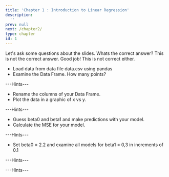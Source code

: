 ```yaml
---
title: 'Chapter 1 : Introduction to Linear Regression'
description:
  '' 
prev: null
next: /chapter2/
type: chapter
id: 1
---
```


<exercise id="1" title="Linear Regression Basics" type="slides">
    <slides source="chapter1_01_introduction"></slides>
</exercise>
  
<exercise id="2" title="Getting Started">
    Let's ask some questions about the slides. Whats the correct answer?
    <choice>
        <opt text="Answer one">This is not the correct answer.</opt>
        <opt text="Answer two" correct="true">Good job!</opt>
        <opt text="Answer three">This is not correct either.</opt>
    </choice>
</exercise>

<exercise id="3" title="Describe your data">

- Load data from data file data.csv using pandas
- Examine the Data Frame. How many points?

<codeblock id="01_03">---Hints---</codeblock>

</exercise>

<exercise id="4" title="Draw x vs y">

- Rename the columns of your Data Frame.
- Plot the data in a graphic of x vs y.

<codeblock id="01_04">---Hints---</codeblock>

</exercise>

<exercise id="5" title="Estimate the Linear Model">

- Guess beta0 and beta1 and make predictions with your model.
- Calculate the MSE for your model.

<codeblock id="01_05">---Hints---</codeblock>

</exercise>

<exercise id="6" title="Analize the MSE">

- Set beta0 = 2.2 and examine all models for beta1 = 0,3 in increments of 0.1

<codeblock id="01_06">---Hints---</codeblock>

</exercise>

<exercise id="7" title="More to Do PPP">

<codeblock id="01_07">---Hints---</codeblock>

</exercise>